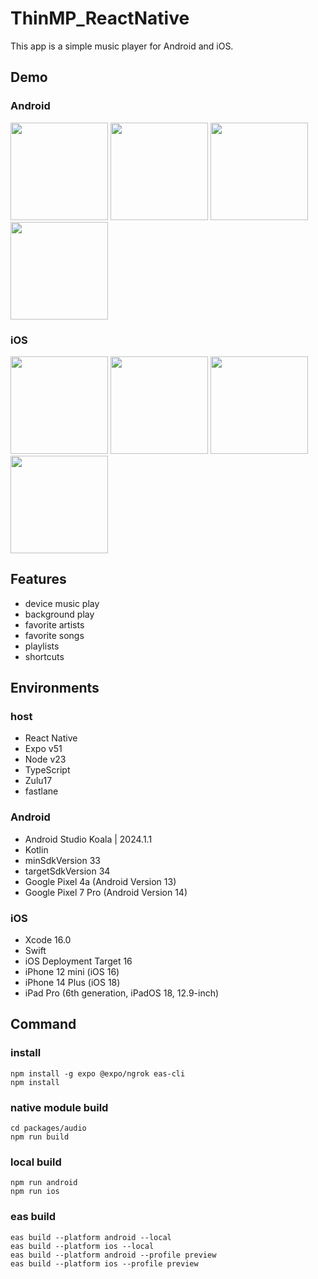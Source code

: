 # ThinMP_ReactNative

This app is a simple music player for Android and iOS.

## Demo

### Android

<img src="https://github.com/user-attachments/assets/97194000-2950-47fc-8742-221ecfc9ac73" width="156"> <img src="https://github.com/user-attachments/assets/e6c74d43-6e7e-45a7-a262-7eb3e1d9e19f" width="156"> <img src="https://github.com/user-attachments/assets/80aac404-264d-4585-b09a-ab07828d30ca" width="156"> <img src="https://github.com/user-attachments/assets/e5d86e9d-3a90-47bb-a18d-0df85eee6074" width="156">

### iOS

<img src="https://github.com/user-attachments/assets/88f7ece4-364a-4a52-a0ca-91c7606dfc47" width="156"> <img src="https://github.com/user-attachments/assets/3d5e5567-95c4-457a-8dbf-cb3c1de9f32b" width="156"> <img src="https://github.com/user-attachments/assets/1be9e747-b450-4adf-bd7b-d4381e6b040b" width="156"> <img src="https://github.com/user-attachments/assets/ec509f03-b5ec-4929-89e3-5c80b48e7441" width="156">

## Features

- device music play
- background play
- favorite artists
- favorite songs
- playlists
- shortcuts

## Environments

### host

- React Native
- Expo v51
- Node v23
- TypeScript
- Zulu17
- fastlane

### Android

- Android Studio Koala | 2024.1.1
- Kotlin
- minSdkVersion 33
- targetSdkVersion 34
- Google Pixel 4a (Android Version 13)
- Google Pixel 7 Pro (Android Version 14)

### iOS

- Xcode 16.0
- Swift
- iOS Deployment Target 16
- iPhone 12 mini (iOS 16)
- iPhone 14 Plus (iOS 18)
- iPad Pro (6th generation, iPadOS 18, 12.9-inch)

## Command

### install

```
npm install -g expo @expo/ngrok eas-cli
npm install
```

### native module build

```
cd packages/audio
npm run build
```

### local build

```
npm run android
npm run ios
```

### eas build

```
eas build --platform android --local
eas build --platform ios --local
eas build --platform android --profile preview
eas build --platform ios --profile preview
```
